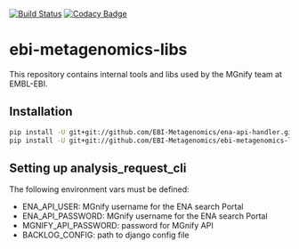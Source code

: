 [![Build Status](https://travis-ci.org/EBI-Metagenomics/ebi-metagenomics-libs.svg?branch=master)](https://travis-ci.org/EBI-Metagenomics/ebi-metagenomics-libs)
[![Codacy Badge](https://api.codacy.com/project/badge/Grade/b2c48cc9e87c48e8aa28ed9062387643)](https://www.codacy.com/app/mb1069/ebi-metagenomics-libs?utm_source=github.com&amp;utm_medium=referral&amp;utm_content=EBI-Metagenomics/ebi-metagenomics-libs&amp;utm_campaign=Badge_Grade)

# ebi-metagenomics-libs
This repository contains internal tools and libs used by the MGnify team at EMBL-EBI.

## Installation
```bash
pip install -U git+git://github.com/EBI-Metagenomics/ena-api-handler.git
pip install -U git+git://github.com/EBI-Metagenomics/ebi-metagenomics-libs.git
```
## Setting up analysis_request_cli
The following environment vars must be defined:
 * ENA_API_USER: MGnify username for the ENA search Portal
 * ENA_API_PASSWORD: MGnify username for the ENA search Portal
 * MGNIFY_API_PASSWORD: password for MGnify API
 * BACKLOG_CONFIG: path to django config file
